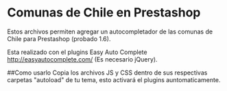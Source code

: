 # Comunas de Chile en Prestashop
Estos archivos permiten agregar un autocompletador de las comunas de Chile para Prestashop (probado 1.6).

Esta realizado con el plugins Easy Auto Complete http://easyautocomplete.com/ (Es necesario jQuery).

##Como usarlo
Copia los archivos JS y CSS dentro de sus respectivas carpetas "autoload" de tu tema, esto activará el plugins auntomaticamente.

